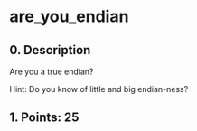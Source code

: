 # are_you_endian

## 0. Description

Are you a true endian?

Hint: Do you know of little and big endian-ness?

## 1. Points: 25
